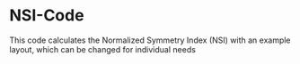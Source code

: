 # NSI-Code
This code calculates the Normalized Symmetry Index (NSI) with an example layout, which can be changed for individual needs
